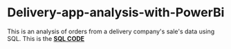 # Delivery-app-analysis-with-PowerBi
This is an analysis of orders from a delivery company's sale's data using SQL.
This is the **[SQL CODE](https://github.com/ImohAmos/Delivery-app-exploratory-analysis-with-SQL/blob/main/FoodDeliveryAppAnalysis.sql)**
